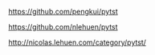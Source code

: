 
https://github.com/pengkui/pytst

https://github.com/nlehuen/pytst

http://nicolas.lehuen.com/category/pytst/
